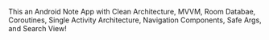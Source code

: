 This an Android Note App with Clean Architecture, MVVM, Room Databae, Coroutines, Single Activity Architecture, Navigation Components, Safe Args, and Search View!

